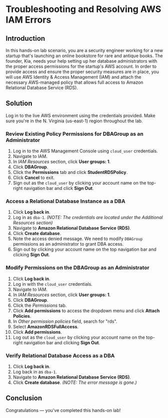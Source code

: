 ﻿
# Troubleshooting and Resolving AWS IAM Errors

## Introduction

In this hands-on lab scenario, you are a security engineer working for a new startup that's launching an online bookstore for rare and antique books. The founder, Kia, needs your help setting up her database administrators with the proper access permissions for the startup's AWS account. In order to provide access and ensure the proper security measures are in place, you will use AWS Identity & Access Management (IAM) and attach the necessary AWS-managed policy that allows full access to Amazon Relational Database Service (RDS).

## Solution

Log in to the live AWS environment using the credentials provided. Make sure you're in the N. Virginia (us-east-1) region throughout the lab.

### Review Existing Policy Permissions for DBAGroup as an Administrator

1.  Log in to the AWS Management Console using  `cloud_user`  credentials.
2.  Navigate to IAM.
3.  In  _IAM Resources_  section, click  **User groups: 1**.
4.  Click  **DBAGroup**.
5.  Click the  **Permissions**  tab and click  **StudentRDSPolicy**.
6.  Click  **Cancel**  to exit.
7.  Sign out as the  `cloud_user`  by clicking your account name on the top-right navigation bar and click  **Sign Out**.

### Access a Relational Database Instance as a DBA

1.  Click  **Log back in**.
2.  Log in as  `dba-1`.  _(NOTE: The credentials are located under the  _Additional Resources section_)_
3.  Navigate to  **Amazon Relational Database Service (RDS)**.
4.  Click  **Create database**.
5.  Note the access denied message. We need to modify  `DBAGroup`  permissions as an administrator to grant DBA access.
6.  Sign out by clicking your account name on the top navigation bar and clicking  **Sign Out**.

### Modify Permissions on the DBAGroup as an Administrator

1.  Click  **Log back in**.
2.  Log in with the  `cloud_user`  credentials.
3.  Navigate to IAM.
4.  In  _IAM Resources_  section, click  **User groups: 1**.
5.  Click  **DBAGroup**.
6.  Click the  _Permissions_  tab.
7.  Click  **Add permissions**  to access the dropdown menu and click  **Attach Policies**.
8.  In  _Other permission policies_  field, search for "rds".
9.  Select  **AmazonRDSFullAccess**.
10.  Click  **Add permissions**.
11.  Log out as the  `cloud_user`  by clicking your account name on the top-right navigation bar and clicking  **Sign Out**.

### Verify Relational Database Access as a DBA

1.  Click  **Log back in**.
2.  Log back in as  `dba-1`.
3.  Navigate to  **Amazon Relational Database Service (RDS)**.
4.  Click  **Create database**.  _(NOTE: The error message is gone.)_

## Conclusion

Congratulations — you've completed this hands-on lab!
